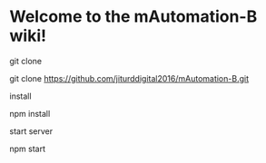 # Welcome to the mAutomation-B wiki!

git clone

git clone https://github.com/jiturddigital2016/mAutomation-B.git

install

npm install

start server

npm start